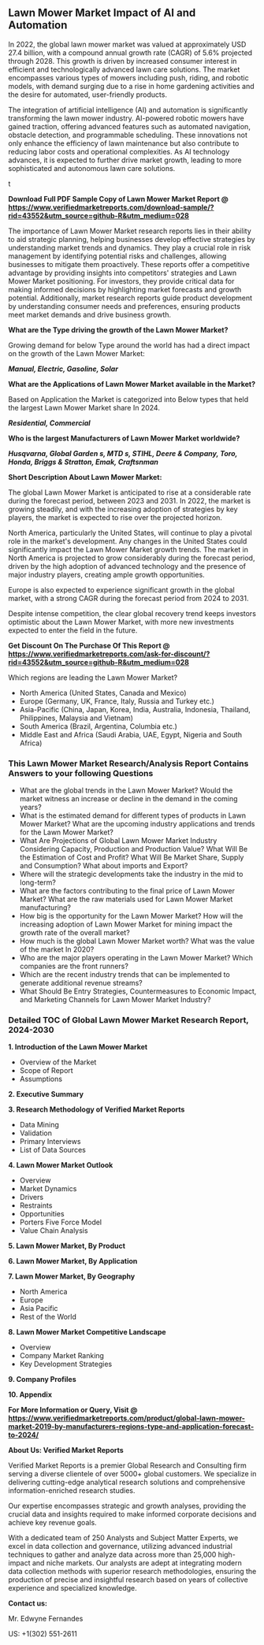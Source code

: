 <h2>Lawn Mower Market Impact of AI and Automation</h2><p>In 2022, the global lawn mower market was valued at approximately USD 27.4 billion, with a compound annual growth rate (CAGR) of 5.6% projected through 2028. This growth is driven by increased consumer interest in efficient and technologically advanced lawn care solutions. The market encompasses various types of mowers including push, riding, and robotic models, with demand surging due to a rise in home gardening activities and the desire for automated, user-friendly products.</p><p>The integration of artificial intelligence (AI) and automation is significantly transforming the lawn mower industry. AI-powered robotic mowers have gained traction, offering advanced features such as automated navigation, obstacle detection, and programmable scheduling. These innovations not only enhance the efficiency of lawn maintenance but also contribute to reducing labor costs and operational complexities. As AI technology advances, it is expected to further drive market growth, leading to more sophisticated and autonomous lawn care solutions.</p>t</p><p id="" class=""><strong>Download Full PDF Sample Copy of Lawn Mower Market Report @ <a href="https://www.verifiedmarketreports.com/download-sample/?rid=43552&utm_source=github-R&utm_medium=028" target="_blank">https://www.verifiedmarketreports.com/download-sample/?rid=43552&utm_source=github-R&utm_medium=028</a></strong></p><p>The importance of&nbsp;Lawn Mower Market research reports lies in their ability to aid strategic planning, helping businesses develop effective strategies by understanding market trends and dynamics. They play a crucial role in risk management by identifying potential risks and challenges, allowing businesses to mitigate them proactively. These reports offer a competitive advantage by providing insights into competitors' strategies and Lawn Mower Market positioning. For investors, they provide critical data for making informed decisions by highlighting market forecasts and growth potential. Additionally, market research reports guide product development by understanding consumer needs and preferences, ensuring products meet market demands and drive business growth.</p><p><strong>What are the&nbsp;Type driving the growth of the Lawn Mower Market?</strong></p><p id="" class="">Growing demand for below Type around the world has had a direct impact on the growth of the Lawn Mower Market:</p><em><strong>Manual, Electric, Gasoline, Solar</strong></em></p><strong>What are the&nbsp;Applications&nbsp;of Lawn Mower Market available in the Market?</strong></p><p id="" class="">Based on Application the Market is categorized into Below types that held the largest Lawn Mower Market share In 2024.</p><em><strong>Residential, Commercial</strong></em></p><strong>Who is the largest Manufacturers of Lawn Mower Market worldwide?</strong></p><p><em><strong>Husqvarna, Global Garden s, MTD s, STIHL, Deere & Company, Toro, Honda, Briggs & Stratton, Emak, Craftsnman</strong></em></p><p id="" class=""><strong>Short Description About Lawn Mower Market:</strong></p><p>The global Lawn Mower Market is anticipated to rise at a considerable rate during the forecast period, between 2023 and 2031. In 2022, the market is growing steadily, and with the increasing adoption of strategies by key players, the market is expected to rise over the projected horizon.</p><p>North America, particularly the United States, will continue to play a pivotal role in the market's development. Any changes in the United States could significantly impact the Lawn Mower Market growth trends. The market in North America is projected to grow considerably during the forecast period, driven by the high adoption of advanced technology and the presence of major industry players, creating ample growth opportunities.</p><p>Europe is also expected to experience significant growth in the global market, with a strong CAGR during the forecast period from 2024 to 2031.</p><p>Despite intense competition, the clear global recovery trend keeps investors optimistic about the Lawn Mower Market, with more new investments expected to enter the field in the future.</p><p id="" class=""><strong>Get Discount On The Purchase Of This Report @ <a href="https://www.verifiedmarketreports.com/ask-for-discount/?rid=43552&utm_source=github-R&utm_medium=028" target="_blank">https://www.verifiedmarketreports.com/ask-for-discount/?rid=43552&utm_source=github-R&utm_medium=028</a></strong></p>Which regions are leading the Lawn Mower Market?</p><ul><li>North America (United States, Canada and Mexico)</li><li>Europe (Germany, UK, France, Italy, Russia and Turkey etc.)</li><li>Asia-Pacific (China, Japan, Korea, India, Australia, Indonesia, Thailand, Philippines, Malaysia and Vietnam)</li><li>South America (Brazil, Argentina, Columbia etc.)</li><li>Middle East and Africa (Saudi Arabia, UAE, Egypt, Nigeria and South Africa)</li></ul><h3 id="" class="">This Lawn Mower Market Research/Analysis Report Contains Answers to your following Questions</h3><ul><li>What are the global trends in the Lawn Mower Market? Would the market witness an increase or decline in the demand in the coming years?</li><li>What is the estimated demand for different types of products in Lawn Mower Market? What are the upcoming industry applications and trends for the Lawn Mower Market?</li><li>What Are Projections of Global Lawn Mower Market Industry Considering Capacity, Production and Production Value? What Will Be the Estimation of Cost and Profit? What Will Be Market Share, Supply and Consumption? What about imports and Export?</li><li>Where will the strategic developments take the industry in the mid to long-term?</li><li>What are the factors contributing to the final price of Lawn Mower Market? What are the raw materials used for Lawn Mower Market manufacturing?</li><li>How big is the opportunity for the Lawn Mower Market? How will the increasing adoption of Lawn Mower Market for mining impact the growth rate of the overall market?</li><li>How much is the global Lawn Mower Market worth? What was the value of the market In 2020?</li><li>Who are the major players operating in the Lawn Mower Market? Which companies are the front runners?</li><li>Which are the recent industry trends that can be implemented to generate additional revenue streams?</li><li>What Should Be Entry Strategies, Countermeasures to Economic Impact, and Marketing Channels for Lawn Mower Market Industry?</li></ul><h3 id="" class="">Detailed TOC of Global Lawn Mower Market Research Report, 2024-2030</h3><p id="" class=""><strong>1. Introduction of the Lawn Mower Market</strong></p><ul><li>Overview of the Market</li><li>Scope of Report</li><li>Assumptions</li></ul><p id="" class=""><strong>2. Executive Summary</strong></p><p id="" class=""><strong>3. Research Methodology of Verified Market Reports</strong></p><ul><li>Data Mining</li><li>Validation</li><li>Primary Interviews</li><li>List of Data Sources</li></ul><p id="" class=""><strong>4. Lawn Mower Market Outlook</strong></p><ul><li>Overview</li><li>Market Dynamics</li><li>Drivers</li><li>Restraints</li><li>Opportunities</li><li>Porters Five Force Model</li><li>Value Chain Analysis</li></ul><p id="" class=""><strong>5. Lawn Mower Market, By Product</strong></p><p id="" class=""><strong>6. Lawn Mower Market, By Application</strong></p><p id="" class=""><strong>7. Lawn Mower Market, By Geography</strong></p><ul><li>North America</li><li>Europe</li><li>Asia Pacific</li><li>Rest of the World</li></ul><p id="" class=""><strong>8. Lawn Mower Market Competitive Landscape</strong></p><ul><li>Overview</li><li>Company Market Ranking</li><li>Key Development Strategies</li></ul><p id="" class=""><strong>9. Company Profiles</strong></p><p id="" class=""><strong>10. Appendix</strong></p><p id="" class=""><strong>For More Information or Query, Visit @ <a href="https://www.verifiedmarketreports.com/product/global-lawn-mower-market-2019-by-manufacturers-regions-type-and-application-forecast-to-2024/" target="_blank">https://www.verifiedmarketreports.com/product/global-lawn-mower-market-2019-by-manufacturers-regions-type-and-application-forecast-to-2024/</a></strong></p><p id="" class=""><strong>About Us: Verified Market Reports</strong></p><p id="" class="">Verified Market Reports is a premier Global Research and Consulting firm serving a diverse clientele of over 5000+ global customers. We specialize in delivering cutting-edge analytical research solutions and comprehensive information-enriched research studies.</p><p id="" class="">Our expertise encompasses strategic and growth analyses, providing the crucial data and insights required to make informed corporate decisions and achieve key revenue goals.</p><p id="" class="">With a dedicated team of 250 Analysts and Subject Matter Experts, we excel in data collection and governance, utilizing advanced industrial techniques to gather and analyze data across more than 25,000 high-impact and niche markets. Our analysts are adept at integrating modern data collection methods with superior research methodologies, ensuring the production of precise and insightful research based on years of collective experience and specialized knowledge.</p><p id="" class=""><strong>Contact us:</strong></p><p id="" class="">Mr. Edwyne Fernandes</p><p id="" class="">US: +1(302) 551-2611</p>